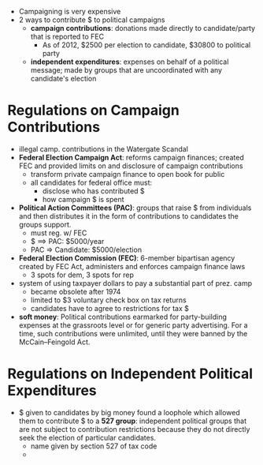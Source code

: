 - Campaigning is very expensive
- 2 ways to contribute $ to political campaigns
	- **campaign contributions**: donations made directly to candidate/party that is reported to FEC
		- As of 2012, $2500 per election to candidate, $30800 to political party
	- **independent expenditures**: expenses on behalf of a political message; made by groups that are uncoordinated with any candidate's election
# Regulations on Campaign Contributions
- illegal camp. contributions in the Watergate Scandal 
- **Federal Election Campaign Act**: reforms campaign finances; created FEC and provided limits on and disclosure of campaign contributions
	- transform private campaign finance to open book for public
	- all candidates for federal office must:
		- disclose who has contributed $
		- how campaign $ is spent
- **Political Action Committees (PAC)**: groups that raise $ from individuals and then distributes it in the form of contributions to candidates the groups support.
	- must reg. w/ FEC
	- $ ==> PAC: $5000/year
	- PAC => Candidate: $5000/election
- **Federal Election Commission (FEC)**: 6-member bipartisan agency created by FEC Act, administers and enforces campaign finance laws
	- 3 spots for dem, 3 spots for rep
- system of using taxpayer dollars to pay a substantial part of prez. camp
	- became obsolete after 1974
	- limited to $3 voluntary check box on tax returns
	- candidates have to agree to restrictions for tax $
- **soft money**: Political contributions earmarked for party-building expenses at the grassroots level or for generic party advertising. For a time, such contributions were unlimited, until they were banned by the McCain–Feingold Act.
# Regulations on Independent Political Expenditures
- $ given to candidates by big money found a loophole which allowed them to contribute $ to a **527 group**: independent political groups that are not subject to contribution restrictions because they do not directly seek the election of particular candidates.
	- name given by section 527 of tax code
	- 